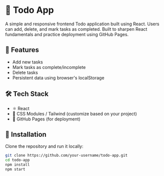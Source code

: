# 📝 Todo App

A simple and responsive frontend Todo application built using React. Users can add, delete, and mark tasks as completed. Built to sharpen React fundamentals and practice deployment using GitHub Pages.

## 🚀 Features

- Add new tasks
- Mark tasks as complete/incomplete
- Delete tasks
- Persistent data using browser's localStorage

## 🛠️ Tech Stack

- ⚛️ React
- 💅 CSS Modules / Tailwind (customize based on your project)
- 🔧 GitHub Pages (for deployment)

## 🔧 Installation

Clone the repository and run it locally:

```bash
git clone https://github.com/your-username/todo-app.git
cd todo-app
npm install
npm start
